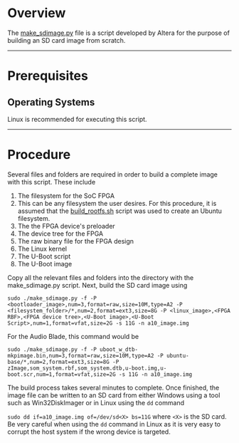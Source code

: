 # Overview
The [make_sdimage.py](https://releases.rocketboards.org/release/2017.10/gsrd/tools/make_sdimage.py) file is a script developed by Altera for the purpose of building an SD card image from scratch.

---
# Prerequisites
## Operating Systems
Linux is recommended for executing this script.  

---
# Procedure
Several files and folders are required in order to build a complete image with this script.  These include 

1. The filesystem for the SoC FPGA
 1. This can be any filesystem the user desires.  For this procedure, it is assumed that the [build_rootfs.sh](https://github.com/fpga-open-speech-tools/utils/tree/make_sdcard_dev/rootfs) script was used to create an Ubuntu filesystem.
2. The the FPGA device's preloader
3. The device tree for the FPGA
4. The raw binary file for the FPGA design
5. The Linux kernel
6. The U-Boot script
7. The U-Boot image

Copy all the relevant files and folders into the directory with the make_sdimage.py script.  Next, build the SD card image using 

```sudo ./make_sdimage.py -f -P <bootloader_image>,num=3,format=raw,size=10M,type=A2 -P <filesystem_folder>/*,num=2,format=ext3,size=8G -P <linux_image>,<FPGA RBF>,<FPGA device tree>,<U-Boot image>,<U-Boot Script>,num=1,format=vfat,size=2G -s 11G -n a10_image.img```

For the Audio Blade, this command would be

```sudo ./make_sdimage.py -f -P uboot_w_dtb-mkpimage.bin,num=3,format=raw,size=10M,type=A2 -P ubuntu-base/*,num=2,format=ext3,size=8G -P zImage,som_system.rbf,som_system.dtb,u-boot.img,u-boot.scr,num=1,format=vfat,size=2G -s 11G -n a10_image.img```

 The build process takes several minutes to complete. Once finished, the image file can be written to an SD card from either Windows using a tool such as Win32DiskImager or in Linux using the `dd` command

`sudo dd if=a10_image.img of=/dev/sd<X> bs=11G` 
where `<X>` is the SD card.  Be very careful when using the `dd` command in Linux as it is very easy to corrupt the host system if the wrong device is targeted.